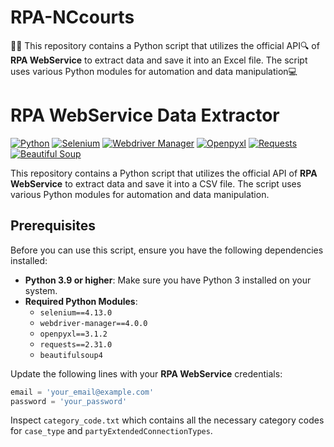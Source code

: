 # RPA-NCcourts
🐍📜 This repository contains a Python script that utilizes the official API🔍 of **RPA WebService** to extract data and save it into an Excel file. The script uses various Python modules for automation and data manipulation💻


# RPA WebService Data Extractor

[![Python](https://img.shields.io/badge/Python-3.9%2B-blue)](https://www.python.org/downloads/)
[![Selenium](https://img.shields.io/badge/Selenium-4.13.0-brightgreen)](https://pypi.org/project/selenium/)
[![Webdriver Manager](https://img.shields.io/badge/Webdriver%20Manager-4.0.0-brightgreen)](https://pypi.org/project/webdriver-manager/)
[![Openpyxl](https://img.shields.io/badge/Openpyxl-3.1.2-brightgreen)](https://pypi.org/project/openpyxl/)
[![Requests](https://img.shields.io/badge/Requests-2.31.0-brightgreen)](https://pypi.org/project/requests/)
[![Beautiful Soup](https://img.shields.io/badge/Beautiful%20Soup-4-brightgreen)](https://pypi.org/project/beautifulsoup4/)

This repository contains a Python script that utilizes the official API of **RPA WebService** to extract data and save it into a CSV file. The script uses various Python modules for automation and data manipulation.

## Prerequisites

Before you can use this script, ensure you have the following dependencies installed:

- **Python 3.9 or higher**: Make sure you have Python 3 installed on your system.
- **Required Python Modules**:
  - `selenium==4.13.0`
  - `webdriver-manager==4.0.0`
  - `openpyxl==3.1.2`
  - `requests==2.31.0`
  - `beautifulsoup4`

Update the following lines with your **RPA WebService** credentials:

   ```python
   email = 'your_email@example.com'
   password = 'your_password'
   ```

Inspect `category_code.txt` which contains all the necessary category codes for `case_type` and `partyExtendedConnectionTypes`.
